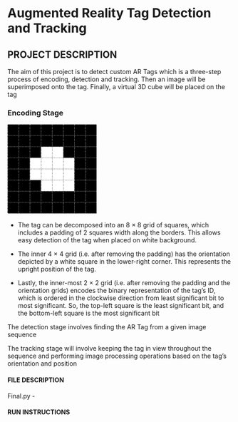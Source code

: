 # Augmented Reality Tag Detection and Tracking


## **PROJECT DESCRIPTION**

The aim of this project is to detect custom AR Tags which is a three-step process of encoding, detection and tracking.
Then an image will be superimposed onto the tag. Finally, a virtual 3D cube will be placed on the tag

### Encoding Stage

![Reference Marker](/Dataset/ref_marker_grid.png)





- The tag can be decomposed into an 8 × 8 grid of squares, which includes a padding of 2 squares width
along the borders. This allows easy detection of the tag when placed on white background.

- The inner 4 × 4 grid (i.e. after removing the padding) has the orientation depicted by a white square in
the lower-right corner. This represents the upright position of the tag.

- Lastly, the inner-most 2 × 2 grid (i.e. after removing the padding and the orientation grids) encodes the
binary representation of the tag’s ID, which is ordered in the clockwise direction from least significant bit
to most significant. So, the top-left square is the least significant bit, and the bottom-left square is the
most significant bit


The detection stage involves finding the AR Tag from a given image sequence

The tracking stage will involve keeping the tag in view throughout the sequence and performing image processing operations based on the tag’s orientation and position


#### **FILE DESCRIPTION**

Final.py - 

#### **RUN INSTRUCTIONS**
